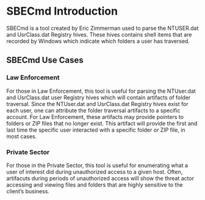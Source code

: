 ﻿# SBECmd Introduction

SBECmd is a tool created by Eric Zimmerman used to parse the NTUSER.dat and UsrClass.dat Registry hives. These hives contains shell items that are recorded by Windows which indicate which folders a user has traversed.

## SBECmd Use Cases

### Law Enforcement

For those in Law Enforcement, this tool is useful for parsing the NTUser.dat and UsrClass.dat user Registry hives which will contain artifacts of folder traversal. Since the NTUser.dat and UsrClass.dat Registry hives exist for each user, one can attribute the folder traversal artifacts to a specific account. For Law Enforcement, these artifacts may provide pointers to folders or ZIP files that no longer exist. This artifact will provide the first and last time the specific user interacted with a specific folder or ZIP file, in most cases.

### Private Sector

For those in the Private Sector, this tool is useful for enumerating what a user of interest did during unauthorized access to a given host. Often, artifacuts during periods of unauthorized access will show the threat actor accessing and viewing files and folders that are highly sensitive to the client’s business.
